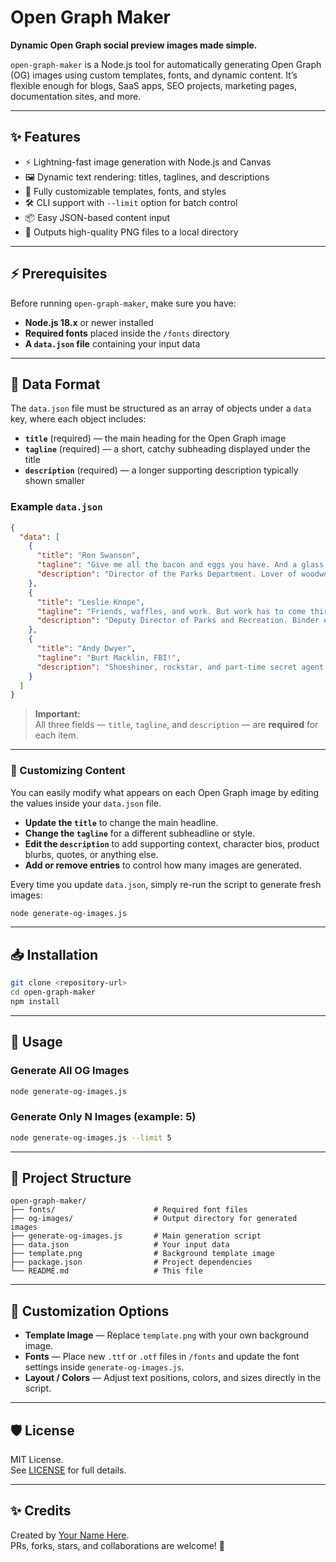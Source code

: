 # Open Graph Maker



**Dynamic Open Graph social preview images made simple.**

`open-graph-maker` is a Node.js tool for automatically generating Open Graph (OG) images using custom templates, fonts, and dynamic content. It’s flexible enough for blogs, SaaS apps, SEO projects, marketing pages, documentation sites, and more.

---

## ✨ Features

- ⚡ Lightning-fast image generation with Node.js and Canvas
- 🖼️ Dynamic text rendering: titles, taglines, and descriptions
- 🎨 Fully customizable templates, fonts, and styles
- 🛠️ CLI support with `--limit` option for batch control
- 📦 Easy JSON-based content input
- 📂 Outputs high-quality PNG files to a local directory

---

## ⚡ Prerequisites

Before running `open-graph-maker`, make sure you have:

- **Node.js 18.x** or newer installed
- **Required fonts** placed inside the `/fonts` directory
- **A `data.json` file** containing your input data

---

## 📄 Data Format

The `data.json` file must be structured as an array of objects under a `data` key, where each object includes:

- **`title`** (required) — the main heading for the Open Graph image
- **`tagline`** (required) — a short, catchy subheading displayed under the title
- **`description`** (required) — a longer supporting description typically shown smaller

### Example `data.json`

```json
{
  "data": [
    {
      "title": "Ron Swanson",
      "tagline": "Give me all the bacon and eggs you have. And a glass of Scotch.",
      "description": "Director of the Parks Department. Lover of woodworking, whiskey, and freedom."
    },
    {
      "title": "Leslie Knope",
      "tagline": "Friends, waffles, and work. But work has to come third.",
      "description": "Deputy Director of Parks and Recreation. Binder enthusiast and eternal optimist."
    },
    {
      "title": "Andy Dwyer",
      "tagline": "Burt Macklin, FBI!",
      "description": "Shoeshiner, rockstar, and part-time secret agent. Lead singer of Mouse Rat."
    }
  ]
}
```

> **Important:**  
> All three fields — `title`, `tagline`, and `description` — are **required** for each item.

---

### 🎨 Customizing Content

You can easily modify what appears on each Open Graph image by editing the values inside your `data.json` file.

- **Update the `title`** to change the main headline.
- **Change the `tagline`** for a different subheadline or style.
- **Edit the `description`** to add supporting context, character bios, product blurbs, quotes, or anything else.
- **Add or remove entries** to control how many images are generated.

Every time you update `data.json`, simply re-run the script to generate fresh images:

```bash
node generate-og-images.js
```

---

## 📥 Installation

```bash
git clone <repository-url>
cd open-graph-maker
npm install
```

---

## 🚀 Usage

### Generate All OG Images

```bash
node generate-og-images.js
```

### Generate Only N Images (example: 5)

```bash
node generate-og-images.js --limit 5
```

---

## 📂 Project Structure

```
open-graph-maker/
├── fonts/                      # Required font files
├── og-images/                  # Output directory for generated images
├── generate-og-images.js       # Main generation script
├── data.json                   # Your input data
├── template.png                # Background template image
├── package.json                # Project dependencies
└── README.md                   # This file
```

---

## 🎨 Customization Options

- **Template Image** — Replace `template.png` with your own background image.
- **Fonts** — Place new `.ttf` or `.otf` files in `/fonts` and update the font settings inside `generate-og-images.js`.
- **Layout / Colors** — Adjust text positions, colors, and sizes directly in the script.

---

## 🛡 License

MIT License.  
See [LICENSE](./LICENSE) for full details.

---

## ✨ Credits

Created by [Your Name Here](https://github.com/yourhandle).  
PRs, forks, stars, and collaborations are welcome! 🚀